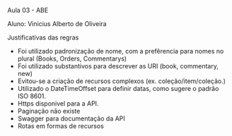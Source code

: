 Aula 03 - ABE

Aluno: Vinicius Alberto de Oliveira


Justificativas das regras

- Foi utilizado padronização de nome, com a prefêrencia para nomes no plural (Books, Orders, Commentarys)
- Foi utilizado substantivos para descrever as URI (book, commentary, new)
- Evitou-se a criação de recursos complexos (ex. coleção/item/coleção.)
- Utilizado o DateTimeOffset para definir datas, como sugere o padrão ISO 8601.
- Https disponivel para a API.
- Paginação não existe 
- Swagger para documentação da API
- Rotas em formas de recursos